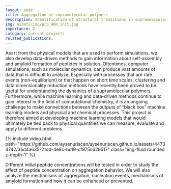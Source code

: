 ```yaml
---
layout: page
title: Aggregation of supramolecular polymers
description: Identification of structural transitions in supramolecular systems with machine learning models
img: assets/img/prp_40m_init.jpg
importance: 2
category: current projects
related_publications: 
---
```


Apart from the physical models that are used to perform simulations, we also develop data-driven methods to gain information about self-assembly and amyloid formation of peptides in solution. Oftentimes, computer simulations, such as molecular dynamics, can produce vast amounts of data that is difficult to analyze. Especially with processes that are rare events (non-equilibrium) or that happen on short time scales, clustering and data dimensionality reduction methods have recently been proved to be useful for understanding the dynamics of a supramolecular polymers. Furthermore, while machine learning and data-driven methods continue to gain interest in the field of computational chemistry, it is an ongoing challenge to make connections between the outputs of “black box” machine learning models and physical and chemical processes. This project is therefore aimed at developing machine learning models that would ultimately be tied back to physical quantities we can measure, evaluate and apply to different problems.


<div class="row">
    <div class="col-sm mt-3 mt-md-0">
        {% include video.html path="https://github.com/aysenuriscen/aysenuriscen.github.io/assets/44734742/3bd4a635-21dd-4e8c-bc19-cf975c629517" class="img-fluid rounded z-depth-1" %}
    </div>
</div>


Different initial peptide concentrations will be tested in order to study the effect of peptide concentration on aggregation behavior. We will also analyze the mechanisms of aggregation, nucleation events, mechanisms of amyloid formation and how it can be enhanced or prevented.

